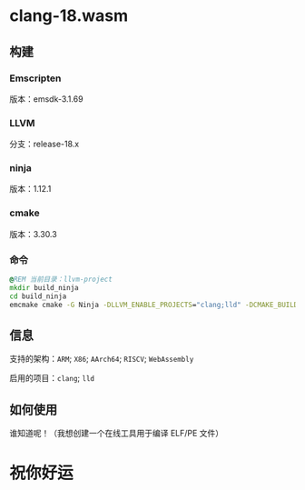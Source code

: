# clang-18.wasm

## 构建

### Emscripten
版本：emsdk-3.1.69

### LLVM
分支：release-18.x

### ninja
版本：1.12.1

### cmake
版本：3.30.3

### 命令
```bat
@REM 当前目录：llvm-project
mkdir build_ninja
cd build_ninja
emcmake cmake -G Ninja -DLLVM_ENABLE_PROJECTS="clang;lld" -DCMAKE_BUILD_TYPE=MinSizeRel -DLLVM_INCLUDE_TESTS=OFF -DLLVM_INCLUDE_BENCHMARKS=OFF -DLLVM_INCLUDE_EXAMPLES=OFF -DLLVM_HOST_TRIPLE=wasm32-unknown-emscripten -DLLVM_TARGETS_TO_BUILD="ARM;X86;AArch64;RISCV;WebAssembly" -DCMAKE_CXX_FLAGS="-sWASM_BIGINT -sALLOW_MEMORY_GROWTH -sALLOW_TABLE_GROWTH" ../llvm
```

## 信息
支持的架构：`ARM`; `X86`; `AArch64`; `RISCV`; `WebAssembly`

启用的项目：`clang`; `lld`

## 如何使用
谁知道呢！（我想创建一个在线工具用于编译 ELF/PE 文件）

# 祝你好运
